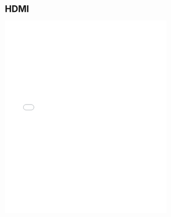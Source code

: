 # HDMI


<iframe src="/pdf/rk/dsi/Rockchip_Developer_Guide_HDMI_CN.pdf" width="100%" height="600px" frameborder="0"></iframe>